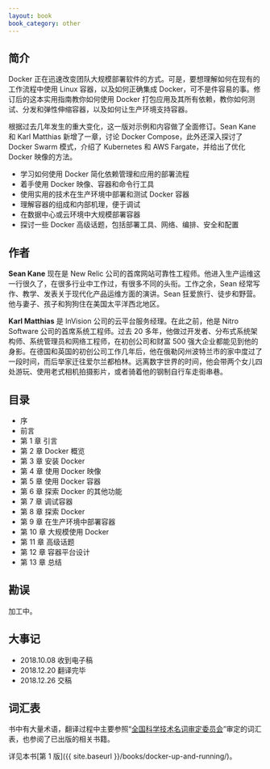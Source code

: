 ```yaml
---
layout: book
book_category: other
---
```


## 简介

Docker 正在迅速改变团队大规模部署软件的方式。可是，要想理解如何在现有的工作流程中使用 Linux 容器，以及如何正确集成 Docker，可不是件容易的事。修订后的这本实用指南教你如何使用 Docker 打包应用及其所有依赖，教你如何测试、分发和弹性伸缩容器，以及如何让生产环境支持容器。

根据过去几年发生的重大变化，这一版对示例和内容做了全面修订。Sean Kane 和 Karl Matthias 新增了一章，讨论 Docker Compose，此外还深入探讨了 Docker Swarm 模式，介绍了 Kubernetes 和 AWS Fargate，并给出了优化 Docker 映像的方法。

- 学习如何使用 Docker 简化依赖管理和应用的部署流程
- 着手使用 Docker 映像、容器和命令行工具
- 使用实用的技术在生产环境中部署和测试 Docker 容器
- 理解容器的组成和内部机理，便于调试
- 在数据中心或云环境中大规模部署容器
- 探讨一些 Docker 高级话题，包括部署工具、网络、编排、安全和配置

## 作者

**Sean Kane** 现在是 New Relic 公司的首席网站可靠性工程师。他进入生产运维这一行很久了，在很多行业中工作过，有很多不同的头衔。工作之余，Sean 经常写作、教学、发表关于现代化产品运维方面的演讲。Sean 狂爱旅行、徒步和野营。他与妻子、孩子和狗狗住在美国太平洋西北地区。

**Karl Matthias** 是 InVision 公司的云平台服务经理。在此之前，他是 Nitro Software 公司的首席系统工程师。过去 20 多年，他做过开发者、分布式系统架构师、系统管理员和网络工程师，在初创公司和财富 500 强大企业都能见到他的身影。在德国和英国的初创公司工作几年后，他在俄勒冈州波特兰市的家中度过了一段时间，而后举家迁往爱尔兰都柏林。远离数字世界的时间，他会带两个女儿四处游玩、使用老式相机拍摄影片，或者骑着他的钢制自行车走街串巷。

## 目录

- 序
- 前言
- 第 1 章 引言
- 第 2 章 Docker 概览
- 第 3 章 安装 Docker
- 第 4 章 使用 Docker 映像
- 第 5 章 使用 Docker 容器
- 第 6 章 探索 Docker 的其他功能
- 第 7 章 调试容器
- 第 8 章 探索 Docker
- 第 9 章 在生产环境中部署容器
- 第 10 章 大规模使用 Docker
- 第 11 章 高级话题
- 第 12 章 容器平台设计
- 第 13 章 总结

## 勘误

加工中。

## 大事记

- 2018.10.08 收到电子稿
- 2018.12.20 翻译完毕
- 2018.12.26 交稿

## 词汇表

书中有大量术语，翻译过程中主要参照“[全国科学技术名词审定委员会](http://www.term.gov.cn/)”审定的词汇表，也参阅了已出版的相关书籍。

详见本书[第 1 版]({{ site.baseurl }}/books/docker-up-and-running/)。
